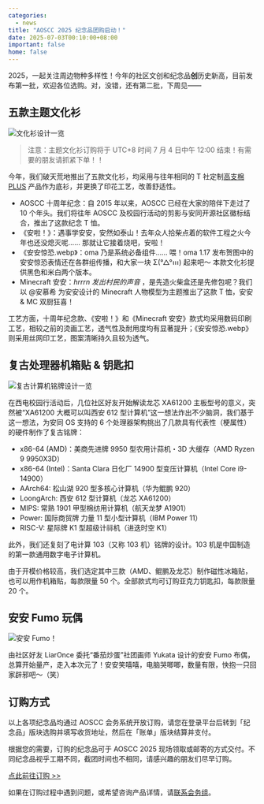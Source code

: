 ```yaml
---
categories:
  - news
title: "AOSCC 2025 纪念品团购启动！"
date: 2025-07-03T00:10:00+08:00
important: false
home: false
---
```


2025，一起关注周边物种多样性！今年的社区文创和纪念品**创**历史新高，目前发布第一批，欢迎各位选购。对，没错，还有第二批，下周见——

五款主题文化衫
---

![文化衫设计一览](/assets/news/aoscc-2025-shirts-preview.webp)

> 注意：主题文化衫订购将于 UTC+8 时间 7 月 4 日中午 12:00 结束！有需要的朋友请抓紧下单！！

今年，我们破天荒地推出了五款文化衫，均采用与往年相同的 T 社定制[高支棉 PLUS](https://www.tshe.com/items/youth108) 产品作为底衫，并更换了印花工艺，改善舒适性。

- AOSCC 十周年纪念：自 2015 年以来，AOSCC 已经在大家的陪伴下走过了 10 个年头。我们将往年 AOSCC 及校园行活动的剪影与安同开源社区徽标结合，推出了这款纪念 T 恤。
- 《安啦！》：遇事学安安，安然如泰山！去年众人拾柴点着的软件工程之火今年也还没熄灭呢…… 那就让它接着烧吧，安啦！
- 《安安惊恐.webp》：oma 乃是系统必备组件…… 喂！oma 1.17 发布贺图中的安安惊恐表情还在各群组传播，和大家一块 Σ(°△°ꪱꪱꪱ) 起来吧～ 本款文化衫提供黑色和米白两个版本。
- Minecraft 安安：*hrrrn* *发出村民的声音* ，是先造火柴盒还是先修包呢？我们以 @安慕希 为安安设计的 Minecraft 人物模型为主题推出了这款 T 恤，安安 & MC 双厨狂喜！

工艺方面，十周年纪念款、《安啦！》和《Minecraft 安安》款式均采用数码印刷工艺，相较之前的烫画工艺，透气性及耐用度均有显著提升；《安安惊恐.webp》则采用丝网印工艺，图案清晰持久且较为透气。

复古处理器机箱贴 & 钥匙扣
---

![复古计算机铭牌设计一览](/assets/news/aoscc-2025-retro-badges-preview.webp)

在西电校园行活动后，几位社区好友开始解读龙芯 XA61200 主板型号的意义，突然被“XA61200 大概可以叫西安 612 型计算机”这一想法炸出不少脑洞，我们基于这一想法，为安同 OS 支持的 6 个处理器架构挑出了几款具有代表性（梗属性）的硬件制作了复古铭牌：

- x86-64 (AMD)：美商先进牌 9950 型农用计蒜机・3D 大缓存（AMD Ryzen 9 9950X3D）
- x86-64 (Intel)：Santa Clara 日化厂 14900 型变压计算机（Intel Core i9-14900）
- AArch64: 松山湖 920 型多核心计算机（华为鲲鹏 920）
- LoongArch: 西安 612 型计算机（龙芯 XA61200）
- MIPS: 常熟 1901 甲型棉纺用计算机（航天龙梦 A1901）
- Power: 国际商贸牌 力量 11 型小型计算机（IBM Power 11）
- RISC-V: 星际牌 K1 型超级计祘机（进迭时空 K1）

此外，我们还复刻了电计算 103（又称 103 机）铭牌的设计。103 机是中国制造的第一款通用数字电子计算机。

由于开模价格较高，我们选定其中三款（AMD、鲲鹏及龙芯）制作磁性冰箱贴，也可以用作机箱贴，每款限量 50 个。全部款式均可订购亚克力钥匙扣，每款限量 20 个。

安安 Fumo 玩偶
---

![安安 Fumo！](/assets/news/aoscc-2025-fumo.webp)

由社区好友 LiarOnce 委托“番茄炒蛋”社团画师 Yukata 设计的安安 Fumo 布偶，总算开始量产，走入本次元了！安安笑嘻嘻，电脑哭唧唧，数量有限，快抱一只回家辟邪吧～（笑）

订购方式
---

以上各项纪念品均通过 AOSCC 会务系统开放订购，请您在登录平台后转到「纪念品」版块选购并填写收货地址，然后在「账单」版块结算并支付。

根据您的需要，订购的纪念品可于 AOSCC 2025 现场领取或邮寄的方式交付。不同纪念品视乎工期不同，截团时间也不相同，请感兴趣的朋友们尽早订购。

[点此前往订购 >>](https://aoscc.aosc.io/merch)

如果在订购过程中遇到问题，或希望咨询产品详情，请[联系会务组](https://aoscc.aosc.io/contact)。